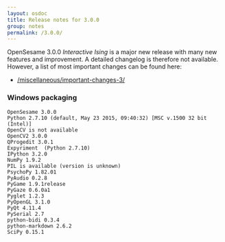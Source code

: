 ```yaml
---
layout: osdoc
title: Release notes for 3.0.0
group: notes
permalink: /3.0.0/
---
```


OpenSesame 3.0.0 *Interactive Ising* is a major new release with many new features and improvement. A detailed changelog is therefore not available. However, a list of most important changes can be found here:

- [/miscellaneous/important-changes-3/](/miscellaneous/important-changes-3/)

### Windows packaging

~~~
OpenSesame 3.0.0
Python 2.7.10 (default, May 23 2015, 09:40:32) [MSC v.1500 32 bit (Intel)]
OpenCV is not available
OpenCV2 3.0.0
QProgedit 3.0.1
Expyriment  (Python 2.7.10)
IPython 3.2.0
NumPy 1.9.2
PIL is available (version is unknown)
PsychoPy 1.82.01
PyAudio 0.2.8
PyGame 1.9.1release
PyGaze 0.6.0a1
Pyglet 1.2.3
PyOpenGL 3.1.0
PyQt 4.11.4
PySerial 2.7
python-bidi 0.3.4
python-markdown 2.6.2
SciPy 0.15.1
~~~
